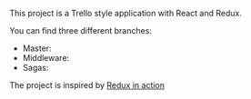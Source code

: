 This project is a Trello style application with React and Redux.

You can find three different branches:
* Master:
* Middleware:
* Sagas:

The project is inspired by [Redux in action](https://www.manning.com/books/redux-in-action)